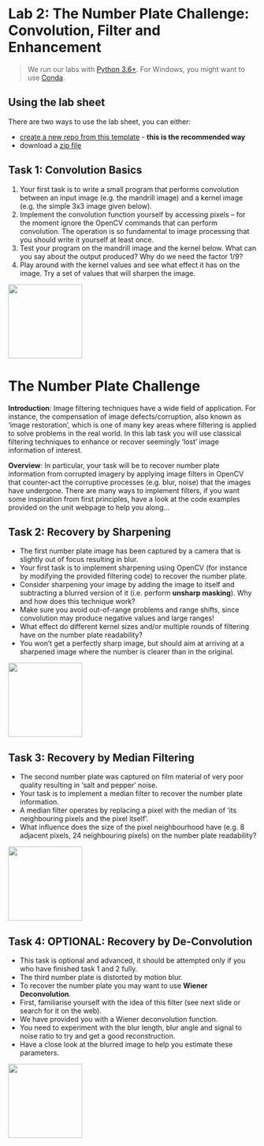 # Lab 2: The Number Plate Challenge: Convolution, Filter and Enhancement

> We run our labs with [Python 3.6+](https://www.python.org/downloads/).
> For Windows, you might want to use [Conda](https://www.anaconda.com/products/distribution). 

## Using the lab sheet

There are two ways to use the lab sheet, you can either:

- [create a new repo from this template](https://github.com/UoB-CS-IPCV/Lab2-number-plate-challenge/generate) - **this is the recommended way**
- download a [zip file](https://github.com/UoB-CS-IPCV/Lab2-number-plate-challenge/archive/master.zip)

## Task 1: Convolution Basics 

1. Your first task is to write a small program that performs convolution between an input image (e.g. the mandrill image) and a kernel image (e.g. the simple 3x3 image given below). 
2. Implement the convolution function yourself by accessing pixels – for the moment ignore the OpenCV commands that can perform convolution. The operation is so fundamental to image processing that you should write it yourself at least once. 
3. Test your program on the mandrill image and the kernel below. What can you say about the output produced? Why do we need the factor 1/9?
4. Play around with the kernel values and see what effect it has on the image. Try a set of values that will sharpen the image.

<img src="https://github.com/UoB-CS-IPCV/Lab2-number-plate-challenge/blob/main/img/conv3x3.png" height=150> 

# The Number Plate Challenge

**Introduction**:
Image filtering techniques have a wide field of application. For instance, the compensation of image defects/corruption, also known as ‘image restoration’, which is one of many key areas where filtering is applied to solve problems in the real world. In this lab task you will use classical filtering techniques to enhance or recover seemingly ‘lost’ image information of interest.

**Overview**:
In particular, your task will be to recover number plate information from corrupted imagery by applying image filters in OpenCV that counter-act the corruptive processes (e.g. blur, noise) that the images have undergone. There are many ways to implement filters, if you want some inspiration from first principles, have a look at the code examples provided on the unit webpage to help you along…

## Task 2: Recovery by Sharpening

- The first number plate image has been captured by a camera that is slightly out of focus resulting in blur. 
- Your first task is to implement sharpening using OpenCV (for instance by modifying the provided filtering code) to recover the number plate. 
- Consider sharpening your image by adding the image to itself and subtracting a blurred version of it (i.e. perform **unsharp masking**).  Why and how does this technique work? 
- Make sure you avoid out-of-range problems and range shifts, since convolution may produce negative values and large ranges! 
- What effect do different kernel sizes and/or multiple rounds of filtering have on the number plate readability? 
- You won’t get a perfectly sharp image, but should aim at arriving at a sharpened image where the number is clearer than in the original.

<img src="https://github.com/UoB-CS-IPCV/Lab2-number-plate-challenge/blob/main/car1.png" height=150> 

## Task 3: Recovery by Median Filtering

- The second number plate was captured on film material of very poor quality resulting in ‘salt and pepper’ noise. 
- Your task is to implement a median filter to recover the number plate information. 
- A median filter operates by replacing a pixel with the median of ‘its neighbouring pixels and the pixel itself’. 
- What influence does the size of the pixel neighbourhood have (e.g. 8 adjacent pixels, 24 neighbouring pixels) on the number plate readability?

<img src="https://github.com/UoB-CS-IPCV/Lab2-number-plate-challenge/blob/main/car2.png" height=150> 

## Task 4: OPTIONAL: Recovery by De-Convolution

- This task is optional and advanced, it should be attempted only if you who have finished task 1 and 2 fully. 
- The third number plate is distorted by motion blur. 
- To recover the number plate you may want to use **Wiener Deconvolution**. 
- First, familiarise yourself with the idea of this filter (see next slide or search for it on the web). 
- We have provided you with a Wiener deconvolution function. 
- You need to experiment with the blur length, blur angle and signal to noise ratio to try and get a good reconstruction. 
- Have a close look at the blurred image to help you estimate these parameters.

<img src="https://github.com/UoB-CS-IPCV/Lab2-number-plate-challenge/blob/main/car3.png" height=150>
